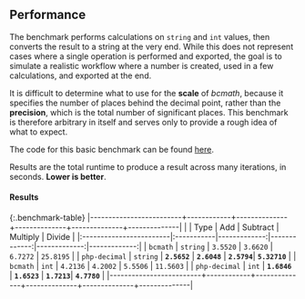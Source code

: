 ## Performance

The benchmark performs calculations on `string` and `int` values, then converts the result to a string at the very end. While this does not represent cases where a single operation is performed and exported, the goal is to simulate a realistic workflow where a number is created, used in a few calculations, and exported at the end.

It is difficult to determine what to use for the **scale** of *bcmath*, because it specifies
the number of places behind the decimal point, rather than the **precision**, which is the total
number of significant places. This benchmark is therefore arbitrary in itself and serves only to provide a rough idea of what to expect.

The code for this basic benchmark can be found [here](https://gist.github.com/rtheunissen/3c19d829774464f481f853e624fe058c).

Results are the total runtime to produce a result across many iterations, in seconds. **Lower is better**.

#### Results

{:.benchmark-table}
|-------------------------+------------+--------------+--------------+--------------+--------------|
|                         |  Type      | Add          | Subtract     | Multiply     | Divide       |
|:------------------------|:-----------|-------------:|-------------:|-------------:|-------------:|
| `bcmath`                | `string`   | `3.5520`     | `3.6620`     | `6.7272`    | `25.8195`     |
| `php-decimal`           | `string`   | **`2.5652`** | **`2.6048`** | **`2.5794`**| **`5.32710`** |
| `bcmath`                | `int`      | `4.2136`     | `4.2002`     | `5.5506`    | `11.5603`     |
| `php-decimal`           | `int`      | **`1.6846`** | **`1.6523`** | **`1.7213`**| **`4.7780`**  |
|-------------------------+------------+--------------+--------------+--------------+--------------|
